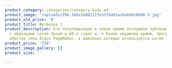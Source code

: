 ```yaml
---
product_category: categories/category-kids.md
product_image: "/uploads/IMG-38be1b88211fe33f6a01ac6ab9dc6608-V.jpg"
product_old_price: '0'
product_title: Футболка 1
product_description: Его популяризации в новое время послужили публикация листов Letraset
  с образцами Lorem Ipsum в 60-х годах и, в более недавнее время, программы электронной
  вёрстки типа Aldus PageMaker, в шаблонах которых используется Lorem Ipsum.
product_price: '230'
product_image_gallery: []
product_size: ''

---
```

